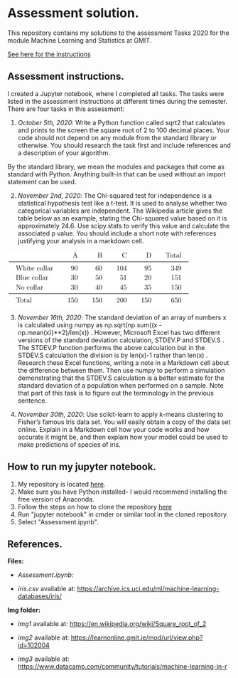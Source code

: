 # Assessment solution.

This repository contains my solutions to the assessment Tasks 2020 for the module Machine Learning and Statistics at GMIT.

[See here for the instructions](https://learnonline.gmit.ie/mod/url/view.php?id=102004)

## Assessment instructions.

I created a Jupyter notebook, where I completed all tasks. The tasks were listed in the assessment instructions at different times during the semester. There are four tasks in this assessment:

1. *October 5th, 2020*: Write a Python function called sqrt2 that calculates and
prints to the screen the square root of 2 to 100 decimal places. Your code should
not depend on any module from the standard library or otherwise. You should
research the task first and include references and a description of your algorithm.

By the standard library, we mean the modules and packages that come as standard with Python.
Anything built-in that can be used without an import statement can be used.

2. *November 2nd, 2020*: The Chi-squared test for independence is a statistical
hypothesis test like a t-test. It is used to analyse whether two categorical variables
are independent. The Wikipedia article gives the table below as an example,
stating the Chi-squared value based on it is approximately 24.6. Use scipy.stats
to verify this value and calculate the associated p value. You should include a short
note with references justifying your analysis in a markdown cell.

![table](https://github.com/amacuga/mls-tasks-2020/blob/main/img/img1.PNG)

3. *November 16th, 2020*: The standard deviation of an array of numbers x is
calculated using numpy as np.sqrt(np.sum((x - np.mean(x))**2)/len(x)) .
However, Microsoft Excel has two different versions of the standard deviation
calculation, STDEV.P and STDEV.S . The STDEV.P function performs the above
calculation but in the STDEV.S calculation the division is by len(x)-1 rather
than len(x) . Research these Excel functions, writing a note in a Markdown cell
about the difference between them. Then use numpy to perform a simulation
demonstrating that the STDEV.S calculation is a better estimate for the standard
deviation of a population when performed on a sample. Note that part of this task
is to figure out the terminology in the previous sentence.

4. *November 30th, 2020*: Use scikit-learn to apply k-means clustering to
Fisher’s famous Iris data set. You will easily obtain a copy of the data set online. Explain in a Markdown cell how your code works and how accurate it might
be, and then explain how your model could be used to make predictions of species
of iris.

## How to run my jupyter notebook.

1. My repository is located [here](https://github.com/amacuga/mls-tasks-2020.git). 
2. Make sure you have Python installed- I would recommend installing the free version of Anaconda.
3. Follow the steps on how to clone the repository [here](https://docs.github.com/en/free-pro-team@latest/github/creating-cloning-and-archiving-repositories/cloning-a-repository)
4. Run "jupyter notebook" in cmder or similar tool in the cloned repository.
5. Select "Assessment.ipynb".

## References.

**Files:**

* *Assessment.ipynb:*


* *iris.csv* available at: https://archive.ics.uci.edu/ml/machine-learning-databases/iris/

**Img folder:**

* *img1* available at: https://en.wikipedia.org/wiki/Square_root_of_2

* *img2* available at: https://learnonline.gmit.ie/mod/url/view.php?id=102004

* *img3* available at: https://www.datacamp.com/community/tutorials/machine-learning-in-r